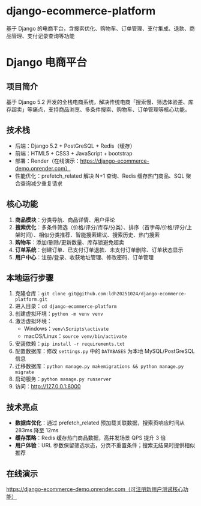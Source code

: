 # django-ecommerce-platform
基于 Django 的电商平台，含搜索优化、购物车、订单管理、支付集成、退款、商品管理、支付记录查询等功能
# Django 电商平台

## 项目简介
基于 Django 5.2 开发的全栈电商系统，解决传统电商「搜索慢、筛选体验差、库存超卖」等痛点，支持商品浏览、多条件搜索、购物车、订单管理等核心功能。

## 技术栈
- 后端：Django 5.2 + PostGreSQL + Redis（缓存）
- 前端：HTML5 + CSS3 + JavaScript + bootstrap
- 部署：Render（在线演示：https://django-ecommerce-demo.onrender.com）
- 性能优化：prefetch_related 解决 N+1 查询、Redis 缓存热门商品、SQL 聚合查询减少重复请求

## 核心功能
1. **商品模块**：分类导航、商品详情、用户评论
2. **搜索优化**：多条件筛选（价格/评分/库存/分类）、排序（首字母/价格/评分/上架时间）、相似分类推荐、智能搜索建议、搜索历史、热门搜索
3. **购物车**：添加/删除/更新数量、库存锁避免超卖
4. **订单系统**：创建订单、已支付订单退款、未支付订单删除、订单状态显示
5. **用户中心**：注册/登录、收获地址管理、修改密码、订单管理

## 本地运行步骤
1. 克隆仓库：`git clone git@github.com:ldh20251024/django-ecommerce-platform.git`
2. 进入目录：`cd django-ecommerce-platform`
3. 创建虚拟环境：`python -m venv venv`
4. 激活虚拟环境：  
   - Windows：`venv\Scripts\activate`  
   - macOS/Linux：`source venv/bin/activate`
5. 安装依赖：`pip install -r requirements.txt`
6. 配置数据库：修改 `settings.py` 中的 `DATABASES` 为本地 MySQL/PostGreSQL 信息
7. 迁移数据库：`python manage.py makemigrations && python manage.py migrate`
8. 启动服务：`python manage.py runserver`
9. 访问：http://127.0.0.1:8000

## 技术亮点
- **数据库优化**：通过 prefetch_related 预加载关联数据，搜索页响应时间从 283ms 降至 12ms
- **缓存策略**：Redis 缓存热门商品数据，高并发场景 QPS 提升 3 倍
- **用户体验**：URL 参数保留筛选状态，分页不重置条件；搜索无结果时提供相似推荐

## 在线演示
https://django-ecommerce-demo.onrender.com（可注册新用户测试核心功能）
